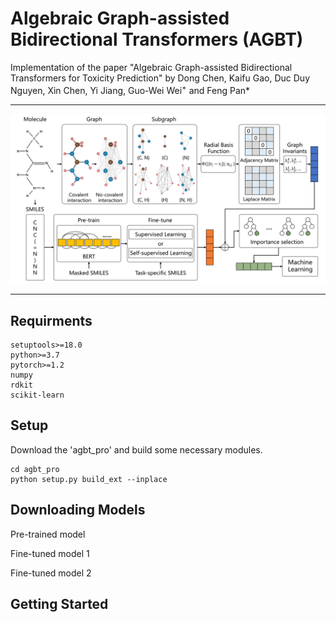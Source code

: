 # Algebraic Graph-assisted Bidirectional Transformers (AGBT)

Implementation of the paper "Algebraic Graph-assisted Bidirectional Transformers for Toxicity Prediction" by Dong Chen, Kaifu Gao, Duc Duy Nguyen, Xin Chen, Yi Jiang, Guo-Wei Wei<sup>+</sup> and Feng Pan\*

---

![model_framework](./model_framework.png)

---

## Requirments

```ssh
setuptools>=18.0
python>=3.7
pytorch>=1.2
numpy
rdkit
scikit-learn
```

## Setup

Download the 'agbt_pro' and build some necessary modules.

```shell
cd agbt_pro
python setup.py build_ext --inplace
```

## Downloading Models

Pre-trained model

Fine-tuned model 1

Fine-tuned model 2


## Getting Started



